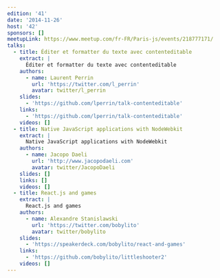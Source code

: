 ```yaml
---
edition: '41'
date: '2014-11-26'
host: '42'
sponsors: []
meetupLink: https://www.meetup.com/fr-FR/Paris-js/events/218777171/
talks:
  - title: Éditer et formatter du texte avec contenteditable
    extract: |
      Éditer et formatter du texte avec contenteditable
    authors:
      - name: Laurent Perrin
        url: 'https://twitter.com/l_perrin'
        avatar: twitter/l_perrin
    slides:
      - 'https://github.com/lperrin/talk-contenteditable'
    links:
      - 'https://github.com/lperrin/talk-contenteditable'
    videos: []
  - title: Native JavaScript applications with NodeWebkit
    extract: |
      Native JavaScript applications with NodeWebkit
    authors:
      - name: Jacopo Daeli
        url: 'http://www.jacopodaeli.com'
        avatar: twitter/JacopoDaeli
    slides: []
    links: []
    videos: []
  - title: React.js and games
    extract: |
      React.js and games
    authors:
      - name: Alexandre Stanislawski
        url: 'https://twitter.com/bobylito'
        avatar: twitter/bobylito
    slides:
      - 'https://speakerdeck.com/bobylito/react-and-games'
    links:
      - 'https://github.com/bobylito/littleshooter2'
    videos: []
---
```

